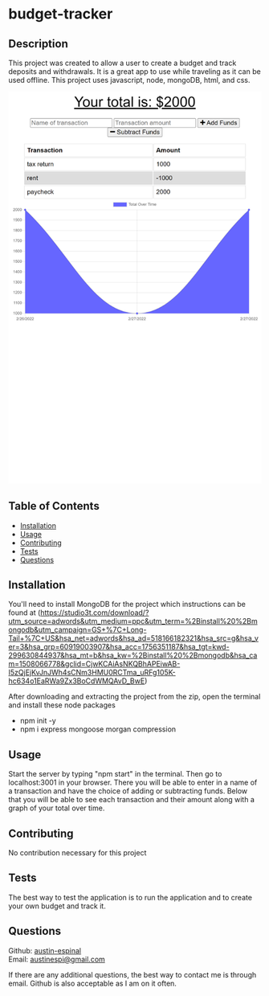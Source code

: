 # budget-tracker

## Description 

This project was created to allow a user to create a budget and track deposits and withdrawals. It is a great app to use while traveling as it can be used offline. This project uses javascript, node, mongoDB, html, and css. 

![Budget Tracker](/public/budget-tracker.png)

## Table of Contents

* [Installation](#installation)
* [Usage](#usage)
* [Contributing](#contributing)
* [Tests](#tests)
* [Questions](#questions)

## Installation

You'll need to install MongoDB for the project which instructions can be found at (https://studio3t.com/download/?utm_source=adwords&utm_medium=ppc&utm_term=%2Binstall%20%2Bmongodb&utm_campaign=GS+%7C+Long-Tail+%7C+US&hsa_net=adwords&hsa_ad=518166182321&hsa_src=g&hsa_ver=3&hsa_grp=60919003907&hsa_acc=1756351187&hsa_tgt=kwd-299630844937&hsa_mt=b&hsa_kw=%2Binstall%20%2Bmongodb&hsa_cam=1508066778&gclid=CjwKCAiAsNKQBhAPEiwAB-I5zQjEjKvJnJWh4sCNm3HMU0RCTma_uRFg105K-hc634o1EaRWa9Zx3BoCdWMQAvD_BwE)

After downloading and extracting the project from the zip, open the terminal and install these node packages

* npm init -y
* npm i express mongoose morgan compression 

## Usage 

Start the server by typing "npm start" in the terminal. Then go to localhost:3001 in your browser. There you will be able to enter in a name of a transaction and have the choice of adding or subtracting funds. Below that you will be able to see each transaction and their amount along with a graph of your total over time. 

## Contributing

No contribution necessary for this project

## Tests

The best way to test the application is to run the application and to create your own budget and track it.

## Questions

Github: [austin-espinal](https://github.com/austin-espinal)   
Email: [austinespi@gmail.com](mailto:austinespi@gmail.com)  

If there are any additional questions, the best way to contact me is through email. Github is also acceptable as I am on it often.